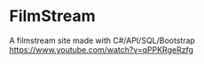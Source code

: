 # FilmStream
A filmstream site made with C#/API/SQL/Bootstrap
https://www.youtube.com/watch?v=qPPKRgeRzfg
